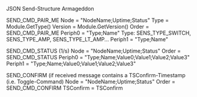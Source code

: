 JSON Send-Structure Armageddon

SEND_CMD_PAIR_ME
Node       = "NodeName;Uptime;Status"
Type       =  Module.GetType()
Version    =  Module.GetVersion()
Order      = SEND_CMD_PAIR_ME
  Periph0  = "Type;Name"                                Type: SENS_TYPE_SWITCH, SENS_TYPE_AMP, SENS_TYPE_LT_AMP...
  Periph1  = "Type;Name"


SEND_CMD_STATUS (1/s)
Node       = "NodeName;Uptime;Status"
Order      = SEND_CMD_STATUS
  Periph0  = "Type;Name;Value0;Value1;Value2;Value3"
  Periph1  = "Type;Name;Value0;Value1;Value2;Value3"

SEND_CONFIRM (if received message contains a TSConfirm-Timestamp (i.e. Toggle-Command)
Node       = "NodeName;Uptime;Status"
Order      = SEND_CMD_CONFIRM
TSConfirm  = TSConfirm                              
